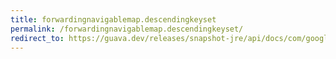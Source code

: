 ```yaml
---
title: forwardingnavigablemap.descendingkeyset
permalink: /forwardingnavigablemap.descendingkeyset/
redirect_to: https://guava.dev/releases/snapshot-jre/api/docs/com/google/common/collect/ForwardingNavigableMap.html#descendingKeySet--
---
```

